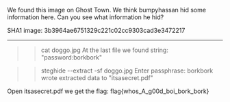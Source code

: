 We found this image on Ghost Town. We think bumpyhassan hid some information here. Can you see what information he hid?

SHA1 image: 3b3964ae6751329c221c02cc9303cad3e3472217

----------------------------------------------------------

>> cat doggo.jpg
At the last file we found string: "password:borkbork"

>> steghide --extract -sf doggo.jpg
Enter passphrase: borkbork
wrote extracted data to "itsasecret.pdf"

Open itsasecret.pdf we get the flag:
flag{whos_A_g00d_boi_bork_bork}